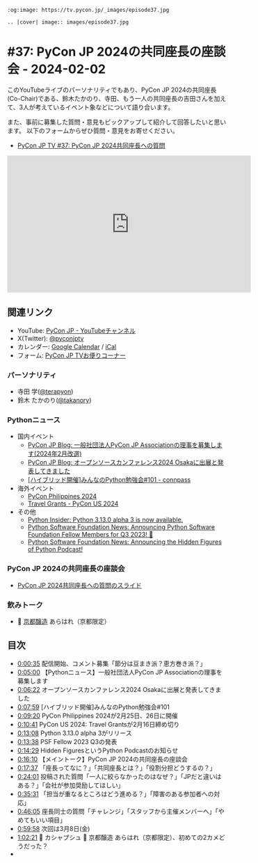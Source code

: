 ```{eval-rst}
:og:image: https://tv.pycon.jp/_images/episode37.jpg

.. |cover| image:: images/episode37.jpg
```

# #37: PyCon JP 2024の共同座長の座談会 - 2024-02-02

このYouTubeライブのパーソナリティでもあり、PyCon JP 2024の共同座長(Co-Chair)である、鈴木たかのり、寺田、もう一人の共同座長の吉田さんを加えて、3人が考えているイベント象などについて語り合います。

また、事前に募集した質問・意見もピックアップして紹介して回答したいと思います。
以下のフォームからぜひ質問・意見をお寄せください。

* [PyCon JP TV #37: PyCon JP 2024共同座長への質問](https://docs.google.com/forms/d/e/1FAIpQLSdAM1XPXwhKIJhgiZjJrRbDaeqQaymBw6HifZqNlUAQQGt7RQ/viewform)

<iframe width="560" height="315" src="https://www.youtube.com/embed/9Z7yiU6apCk?si=JkEi5uyC6dM-yUMo" title="YouTube video player" frameborder="0" allow="accelerometer; autoplay; clipboard-write; encrypted-media; gyroscope; picture-in-picture; web-share" allowfullscreen></iframe>

## 関連リンク

* YouTube: [PyCon JP - YouTubeチャンネル](https://www.youtube.com/user/PyConJP)
* X(Twitter): [@pyconjptv](https://twitter.com/pyconjptv)
* カレンダー: [Google Calendar](https://calendar.google.com/calendar/embed?src=tv%40pycon.jp&ctz=Asia%2FTokyo&mode=AGENDA) / [iCal](https://calendar.google.com/calendar/ical/tv%40pycon.jp/public/basic.ics)
* フォーム: [PyCon JP TVお便りコーナー](https://docs.google.com/forms/d/e/1FAIpQLSfvL4cKteAaG_czTXjofR83owyjXekG9GNDGC6-jRZCb_2HRw/viewform)

### パーソナリティ

* 寺田 学([@terapyon](https://twitter.com))
* 鈴木 たかのり([@takanory](https://twitter.com/takanory))

### Pythonニュース

* 国内イベント
  * [PyCon JP Blog: 一般社団法人PyCon JP Associationの理事を募集します(2024年2月改選)](https://pyconjp.blogspot.com/2024/01/board%20Members.html)
  * [PyCon JP Blog: オープンソースカンファレンス2024 Osakaに出展と発表してきました](https://pyconjp.blogspot.com/2024/01/blog-post.html)
  * [\[ハイブリッド開催\]みんなのPython勉強会#101 - connpass](https://startpython.connpass.com/event/305425/)
* 海外イベント
  * [PyCon Philippines 2024](https://pycon-2024.python.ph/)
  * [Travel Grants - PyCon US 2024](https://us.pycon.org/2024/attend/travel-grants/)
* その他
  * [Python Insider: Python 3.13.0 alpha 3 is now available.](https://pythoninsider.blogspot.com/2024/01/python-3130-alpha-3-is-now-available.html)
  * [Python Software Foundation News: Announcing Python Software Foundation Fellow Members for Q3 2023! 🎉](https://pyfound.blogspot.com/2024/01/announcing-python-software-foundation.html)
  * [Python Software Foundation News: Announcing the Hidden Figures of Python Podcast!](https://pyfound.blogspot.com/2023/12/announcing-hidden-figures-of-python-pypodcats.html)

### PyCon JP 2024の共同座長の座談会

* [PyCon JP 2024共同座長への質問のスライド](https://docs.google.com/presentation/d/1PnDDepkxp0Oy073QoYoGlpbXrp0hRK94luxXpNfoL8o/edit#slide=id.gc1d29de016_1_0)

### 飲みトーク

* 🍺 [京都醸造](https://kyotobrewing.com/) あらはれ（京都限定）

## 目次

* [0:00:35](https://www.youtube.com/watch?v=9Z7yiU6apCk&t=35s) 配信開始、コメント募集「節分は豆まき派？恵方巻き派？」
* [0:05:00](https://www.youtube.com/watch?v=9Z7yiU6apCk&t=300s) 【Pythonニュース】一般社団法人PyCon JP Associationの理事を募集します
* [0:06:22](https://www.youtube.com/watch?v=9Z7yiU6apCk&t=382s) オープンソースカンファレンス2024 Osakaに出展と発表してきました
* [0:07:59](https://www.youtube.com/watch?v=9Z7yiU6apCk&t=479s) [ハイブリッド開催]みんなのPython勉強会#101
* [0:09:20](https://www.youtube.com/watch?v=9Z7yiU6apCk&t=560s) PyCon Philippines 2024が2月25日、26日に開催
* [0:10:41](https://www.youtube.com/watch?v=9Z7yiU6apCk&t=641s) PyCon US 2024: Travel Grantsが2月16日締め切り
* [0:13:08](https://www.youtube.com/watch?v=9Z7yiU6apCk&t=788s) Python 3.13.0 alpha 3がリリース
* [0:13:38](https://www.youtube.com/watch?v=9Z7yiU6apCk&t=818s) PSF Fellow 2023 Q3の発表
* [0:14:29](https://www.youtube.com/watch?v=9Z7yiU6apCk&t=869s) Hidden FiguresというPython Podcastのお知らせ
* [0:16:10](https://www.youtube.com/watch?v=9Z7yiU6apCk&t=970s) 【メイントーク】PyCon JP 2024の共同座長の座談会
* [0:17:37](https://www.youtube.com/watch?v=9Z7yiU6apCk&t=1057s) 「座長ってなに？」「共同座長とは？」「役割分担どうするの？」
* [0:24:01](https://www.youtube.com/watch?v=9Z7yiU6apCk&t=1441s) 投稿された質問「一人に絞らなかったのはなぜ？」「JPだと違いはある？」「会社が参加奨励してほしい」
* [0:35:31](https://www.youtube.com/watch?v=9Z7yiU6apCk&t=2131s) 「担当が重なるところはどう進める？」「障害のある参加者への対応」
* [0:46:05](https://www.youtube.com/watch?v=9Z7yiU6apCk&t=2765s) 座長同士の質問「チャレンジ」「スタッフから主催メンバーへ」「やめてもいい項目」
* [0:59:58](https://www.youtube.com/watch?v=9Z7yiU6apCk&t=3598s) 次回は3月8日(金)
* [1:02:21](https://www.youtube.com/watch?v=9Z7yiU6apCk&t=3741s) 🍻 カシャプシュ 🍺 京都醸造 あらはれ（京都限定）、初めての2カメどうだった？
* 
